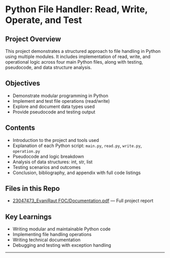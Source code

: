 # Python File Handler: Read, Write, Operate, and Test

##  Project Overview
This project demonstrates a structured approach to file handling in Python using multiple modules. It includes implementation of read, write, and operational logic across four main Python files, along with testing, pseudocode, and data structure analysis.

## Objectives
- Demonstrate modular programming in Python
- Implement and test file operations (read/write)
- Explore and document data types used
- Provide pseudocode and testing output

## Contents
- Introduction to the project and tools used  
- Explanation of each Python script: `main.py`, `read.py`, `write.py`, `operation.py`  
- Pseudocode and logic breakdown  
- Analysis of data structures: int, str, list  
- Testing scenarios and outcomes  
- Conclusion, bibliography, and appendix with full code listings
  
## Files in this Repo  
- [23047473_EvaniRaut FOC/Documentation.pdf](./23047473_EvaniRaut%20FOC/Documentation.pdf) — Full project report

## Key Learnings
- Writing modular and maintainable Python code  
- Implementing file handling operations  
- Writing technical documentation  
- Debugging and testing with exception handling

---


